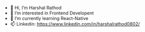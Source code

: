 - 👋 Hi, I’m Harshal Rathod
- 👀 I’m interested in Frontend Developent
- 🌱 I’m currently learning React-Native
- 📫 Linkedin: https://www.linkedin.com/in/harshalrathod0802/

<!---
Harshal0802/Harshal0802 is a ✨ special ✨ repository because its `README.md` (this file) appears on your GitHub profile.
You can click the Preview link to take a look at your changes.
--->
